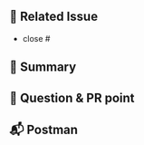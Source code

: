 ## 📣 Related Issue
<!-- 관련 이슈를 적어주세요. -->
- close #

## 📝 Summary
<!-- 해당 PR의 주요 작업 내용을 적어주세요 -->


## 🙏 Question & PR point
<!-- PR과정에서 다른 팀원이 알아야할 사항이나 궁금증을 적어주세요 -->


## 📬 Postman
<!-- postman 스크린샷을 첨부해주세요 -->
